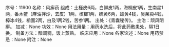 序号：11900
名称：风癣药
组成：土槿皮6两，白鲜皮1两，海桐皮1两，生南星1两，番木鳖（麻油拌炒，去皮）1两，槟榔1两，硫黄6两，雄黄4钱，吴茱萸4钱，樟冰4钱，榆面2两，白及1两2钱，苦参1两。
出处：《青囊秘传》。
主治：顽风阴癣。
加减：None
功效：None
用法用量：用药水洗后，将此药敷患处，隔1日换。
制备方法：醋调稠，饭上蒸熟。
临床应用：None
各家论述：None
用药禁忌：None
附注：None

